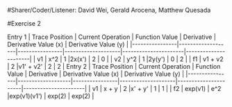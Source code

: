 #Sharer/Coder/Listener: David Wei, Gerald Arocena, Matthew Quesada

#Exercise 2

Entry 1
| Trace Position | Current Operation | Function Value | Derivative         | Derivative Value (x) | Derivative Value (y) |
|----------------|-------------------|----------------|--------------------|----------------------|----------------------|
| v1             | x^2               | 1              |2x(x')              | 2                    | 0                    |
| v2             | y^2               | 1              |2y(y')              | 0                    | 2                    |
| f1             | v1 + v2           | 2              |v1' + v2'           | 2                    | 2                    |
Entry 2
| Trace Position | Current Operation | Function Value | Derivative         | Derivative Value (x) | Derivative Value (y) |
|----------------|-------------------|----------------|--------------------|----------------------|----------------------|
| v1             | x + y             | 2              |x' + y'             | 1                    | 1                    |
| f2             | exp(v1)           | e^2            |exp(v1)(v1')        | exp(2)               | exp(2)               |